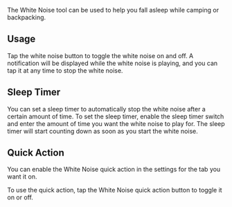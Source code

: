 The White Noise tool can be used to help you fall asleep while camping or backpacking.

## Usage
Tap the white noise button to toggle the white noise on and off. A notification will be displayed while the white noise is playing, and you can tap it at any time to stop the white noise.

## Sleep Timer
You can set a sleep timer to automatically stop the white noise after a certain amount of time. To set the sleep timer, enable the sleep timer switch and enter the amount of time you want the white noise to play for. The sleep timer will start counting down as soon as you start the white noise.

## Quick Action
You can enable the White Noise quick action in the settings for the tab you want it on.

To use the quick action, tap the White Noise quick action button to toggle it on or off.